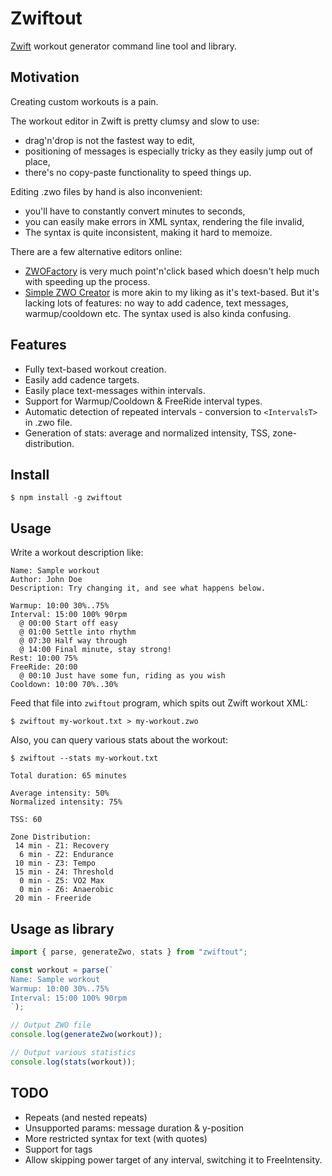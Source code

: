 # Zwiftout

[Zwift][] workout generator command line tool and library.

## Motivation

Creating custom workouts is a pain.

The workout editor in Zwift is pretty clumsy and slow to use:

- drag'n'drop is not the fastest way to edit,
- positioning of messages is especially tricky as they easily jump out of place,
- there's no copy-paste functionality to speed things up.

Editing .zwo files by hand is also inconvenient:

- you'll have to constantly convert minutes to seconds,
- you can easily make errors in XML syntax, rendering the file invalid,
- The syntax is quite inconsistent, making it hard to memoize.

There are a few alternative editors online:

- [ZWOFactory][] is very much point'n'click based which doesn't help much with speeding up the process.
- [Simple ZWO Creator][] is more akin to my liking as it's text-based.
  But it's lacking lots of features: no way to add cadence, text messages, warmup/cooldown etc.
  The syntax used is also kinda confusing.

## Features

- Fully text-based workout creation.
- Easily add cadence targets.
- Easily place text-messages within intervals.
- Support for Warmup/Cooldown & FreeRide interval types.
- Automatic detection of repeated intervals - conversion to `<IntervalsT>` in .zwo file.
- Generation of stats: average and normalized intensity, TSS, zone-distribution.

## Install

```
$ npm install -g zwiftout
```

## Usage

Write a workout description like:

```
Name: Sample workout
Author: John Doe
Description: Try changing it, and see what happens below.

Warmup: 10:00 30%..75%
Interval: 15:00 100% 90rpm
  @ 00:00 Start off easy
  @ 01:00 Settle into rhythm
  @ 07:30 Half way through
  @ 14:00 Final minute, stay strong!
Rest: 10:00 75%
FreeRide: 20:00
  @ 00:10 Just have some fun, riding as you wish
Cooldown: 10:00 70%..30%
```

Feed that file into `zwiftout` program, which spits out Zwift workout XML:

```
$ zwiftout my-workout.txt > my-workout.zwo
```

Also, you can query various stats about the workout:

```
$ zwiftout --stats my-workout.txt

Total duration: 65 minutes

Average intensity: 50%
Normalized intensity: 75%

TSS: 60

Zone Distribution:
 14 min - Z1: Recovery
  6 min - Z2: Endurance
 10 min - Z3: Tempo
 15 min - Z4: Threshold
  0 min - Z5: VO2 Max
  0 min - Z6: Anaerobic
 20 min - Freeride
```

## Usage as library

```js
import { parse, generateZwo, stats } from "zwiftout";

const workout = parse(`
Name: Sample workout
Warmup: 10:00 30%..75%
Interval: 15:00 100% 90rpm
`);

// Output ZWO file
console.log(generateZwo(workout));

// Output various statistics
console.log(stats(workout));
```

## TODO

- Repeats (and nested repeats)
- Unsupported params: message duration & y-position
- More restricted syntax for text (with quotes)
- Support for tags
- Allow skipping power target of any interval, switching it to FreeIntensity.

[zwift]: https://zwift.com/
[zwofactory]: https://zwofactory.com/
[simple zwo creator]: https://zwifthacks.com/app/simple-zwo-creator/
